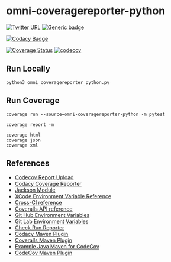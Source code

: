 # omni-coveragereporter-python

[![Twitter URL](https://img.shields.io/twitter/url?logoColor=blue&style=social&url=https%3A%2F%2Fimg.shields.io%2Ftwitter%2Furl%3Fstyle%3Dsocial)](https://twitter.com/intent/tweet?text=%20Checkout%20this%20%40github%20repo%20by%20%40joaofse%20%F0%9F%91%A8%F0%9F%8F%BD%E2%80%8D%F0%9F%92%BB%3A%20https%3A//github.com/JEsperancinhaOrg/omni-coveragereporter-python)
[![Generic badge](https://img.shields.io/static/v1.svg?label=GitHub&message=omni-coveragereporter-python&color=informational)](https://github.com/JEsperancinhaOrg/omni-coveragereporter-python)

[![Codacy Badge](https://app.codacy.com/project/badge/Grade/f25fb0adabc74f129271fed966b6e8fa)](https://www.codacy.com/gh/JEsperancinhaOrg/omni-coveragereporter-python/dashboard?utm_source=github.com&amp;utm_medium=referral&amp;utm_content=JEsperancinhaOrg/omni-coveragereporter-python&amp;utm_campaign=Badge_Grade)

[![Coverage Status](https://coveralls.io/repos/github/JEsperancinhaOrg/omni-coveragereporter-python/badge.svg?branch=main)](https://coveralls.io/github/JEsperancinhaOrg/omni-coveragereporter-python?branch=main)
[![codecov](https://codecov.io/gh/JEsperancinhaOrg/omni-coveragereporter-python/branch/main/graph/badge.svg?token=NBlnQ2Qb1D)](https://codecov.io/gh/JEsperancinhaOrg/omni-coveragereporter-python)

## Run Locally

```shell
python3 omni_coveragereporter_python.py
```

## Run Coverage

```shell
coverage run --source=omni-coveragereporter-python -m pytest

coverage report -m

coverage html
coverage json
coverage xml
```

## References

- [Codecov Report Upload](https://docs.codecov.com/reference/upload)
- [Codacy Coverage Reporter](https://github.com/codacy/codacy-coverage-reporter)
- [Jackson Module](https://medium.com/@foxjstephen/how-to-actually-parse-xml-in-java-kotlin-221a9309e6e8)
- [XCode Environment Variable Reference](https://developer.apple.com/documentation/xcode/environment-variable-reference)
- [Cross-CI reference](https://github.com/streamich/cross-ci)
- [Coveralls API reference](https://docs.coveralls.io/api-reference)
- [Git Hub Environment Variables](https://docs.github.com/en/actions/learn-github-actions/environment-variables)
- [Git Lab Environment Variables](https://docs.gitlab.com/ee/ci/variables/predefined_variables.html)
- [Check Run Reporter](https://github.com/marketplace/check-run-reporter)
- [Codacy Maven Plugin](https://github.com/halkeye/codacy-maven-plugin)
- [Coveralls Maven Plugin](https://github.com/trautonen/coveralls-maven-plugin)
- [Example Java Maven for CodeCov](https://github.com/codecov/example-java-maven)
- [CodeCov Maven Plugin](https://github.com/alexengrig/codecov-maven-plugin)
